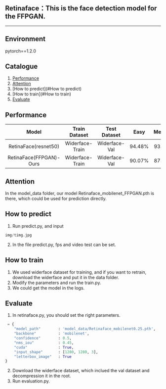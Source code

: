 ## Retinaface：This is the face detection model for the FFPGAN.
---
## Environment
pytorch==1.2.0
## Catalogue
1. [Performance](#Performance)
2. [Attention](#Attention)
3. [How to predict](#How to predict)
4. [How to train](#How to train)
5. [Evaluate](#Evaluate)

## Performance
| Model | Train Dataset | Test Dataset | Easy | Medium | Hard |
| :-----: | :-----: | :------: | :------: | :------: | :-----: |
| RetinaFace(resnet50) | Widerface-Train | Widerface-Val | 94.48% | 93.04% | 84.43% |
| RetinaFace(FFPGAN)-Ours | Widerface-Train | Widerface-Val | 90.07% | 87.16% | 75.82% |

## Attention
In the model_data folder, our model Retinaface_mobilenet_FFPGAN.pth is there, which could be used for prediction directly.

## How to predict
1. Run predict.py, and input  
```python
img/timg.jpg
```  
2. In the file predict.py, fps and video test can be set.  

## How to train
1. We used widerface dataset for training, and if you want to retrain, download the widerface and put it in the data folder.  
2. Modify the parameters and run the train.py.
3. We could get the model in the logs.  

## Evaluate  
1. In retinaface.py, you should set the right parameters.  
```python
 = {
    "model_path"        : 'model_data/Retinaface_mobilenet0.25.pth',
    "backbone"          : 'mobilenet',
    "confidence"        : 0.5,
    "nms_iou"           : 0.45,
    "cuda"              : True,
    "input_shape"       : [1280, 1280, 3],
    "letterbox_image"   : True
}
```
2. Download the widerface dataset, which inclued the val dataset and decompression it in the root.
3. Run evaluation.py.


